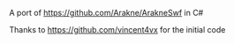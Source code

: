 A port of https://github.com/Arakne/ArakneSwf in C#

Thanks to https://github.com/vincent4vx for the initial code
